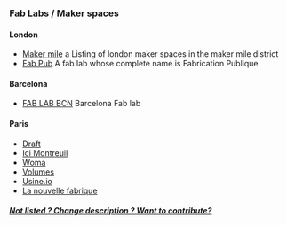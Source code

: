 
### Fab Labs / Maker spaces

#### London 
* [Maker mile](http://makermile.cc) a Listing of london maker spaces in the maker mile district
* [Fab Pub](http://fab.pub/) A fab lab whose complete name is Fabrication Publique

#### Barcelona 

* [FAB LAB BCN](http://fablabbcn.org) Barcelona Fab lab

#### Paris 

* [Draft](http://www.ateliers-draft.com/) 
* [Ici Montreuil](http://www.icimontreuil.com/)
* [Woma](http://www.woma.fr/)
* [Volumes](volumesparis.org)
* [Usine.io](http://www.usine.io/)
* [La nouvelle fabrique](http://www.nouvellefabrique.fr/)

##### [Not listed ? Change description ? Want to contribute?](/not-listed.md) 
